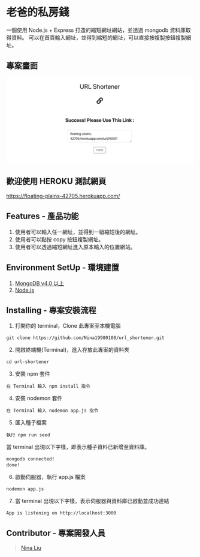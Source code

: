 # 老爸的私房錢

一個使用 Node.js + Express 打造的縮短網址網站，並透過 mongodb 資料庫取得資料。
可以在首頁輸入網址，並得到縮短的網址，可以直接按複製按鈕複製網址。

## 專案畫面

![image](https://raw.githubusercontent.com/Nina19980108/url_shortener/master/public/mainPage.png)

## 歡迎使用 HEROKU 測試網頁

https://floating-plains-42705.herokuapp.com/

## Features - 產品功能

1. 使用者可以輸入任一網址，並得到一組縮短後的網址。
2. 使用者可以點按 copy 按鈕複製網址。
3. 使用者可以透過縮短網址進入原本輸入的位置網站。

## Environment SetUp - 環境建置

1. [MongoDB v4.0 以上](https://www.mongodb.com/download-center/community)
2. [Node.js](https://nodejs.org/en/)

## Installing - 專案安裝流程

1. 打開你的 terminal，Clone 此專案至本機電腦

```
git clone https://github.com/Nina19980108/url_shortener.git
```

2. 開啟終端機(Terminal)，進入存放此專案的資料夾

```
cd url-shortener
```

3. 安裝 npm 套件

```
在 Terminal 輸入 npm install 指令
```

4. 安裝 nodemon 套件

```
在 Terminal 輸入 nodemon app.js 指令
```

5. 匯入種子檔案

```
執行 npm run seed
```

當 terminal 出現以下字樣，即表示種子資料已新增至資料庫。

```
mongodb connected!
done!
```

6. 啟動伺服器，執行 app.js 檔案

```
nodemon app.js
```

7. 當 terminal 出現以下字樣，表示伺服器與資料庫已啟動並成功連結

```
App is listening on http://localhost:3000
```

## Contributor - 專案開發人員

> [Nina Liu](https://github.com/Nina19980108)